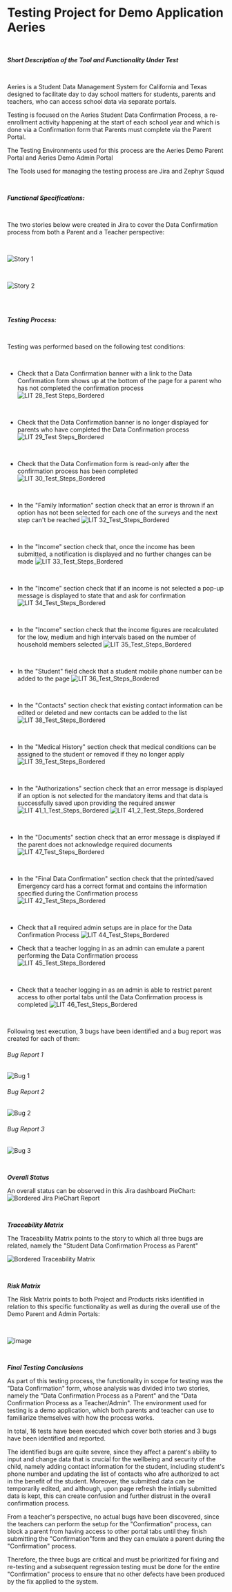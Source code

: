# Testing Project for Demo Application Aeries #

<br>

___Short Description of the Tool and Functionality Under Test___

<br>

Aeries is a Student Data Management System for California and Texas designed to facilitate day to day school matters for students, parents and teachers, who can access school data via separate portals.  

Testing is focused on the Aeries Student Data Confirmation Process, a re-enrollment activity happening at the start of each school year and which is done via a Confirmation form that Parents must complete via the Parent Portal.

The Testing Environments used for this process are the Aeries Demo Parent Portal and Aeries Demo Admin Portal

The Tools used for managing the testing process are Jira and Zephyr Squad

<br>

___Functional Specifications:___

<br>

The two stories below were created in Jira to cover the Data Confirmation process from both a Parent and a Teacher perspective:

<br>

![Story 1](https://github.com/user-attachments/assets/1ef5e73d-3842-4b02-9d95-6268772aa790)


<br>

![Story 2](https://github.com/user-attachments/assets/7485e107-c832-4e0a-9b25-7649ab2e861e)

<br>
<br>

___Testing Process:___

<br>

Testing was performed based on the following test conditions:

<br>


* Check that a Data Confirmation banner with a link to the Data Confirmation form shows up at the bottom of the page for a parent who has not completed the confirmation process    
![LIT 28_Test Steps_Bordered](https://github.com/user-attachments/assets/a256ae4e-c933-41e1-a0b3-0513f2c8149a)

<br>

* Check that the Data Confirmation banner is no longer displayed for parents who have completed the Data Confirmation process
![LIT 29_Test Steps_Bordered](https://github.com/user-attachments/assets/6ff58500-1955-43c9-b7f3-9180d9b07a4c)

<br>

* Check that the Data Confirmation form is read-only after the confirmation process has been completed
![LIT 30_Test_Steps_Bordered](https://github.com/user-attachments/assets/533c565b-6bc3-44cb-8bf1-fa2649f018e0)

<br>

* In the "Family Information" section check that an error is thrown if an option has not been selected for each one of the surveys and the next step can't be reached
![LIT 32_Test_Steps_Bordered](https://github.com/user-attachments/assets/841405c6-b8d6-4a93-99e8-a5e7421a817f)

<br>

* In the "Income" section check that, once the income has been submitted, a notification is displayed and no further changes can be made
![LIT 33_Test_Steps_Bordered](https://github.com/user-attachments/assets/2b3948c3-a23d-4edf-8707-f6f01a86b865)

<br>

* In the "Income" section check that if an income is not selected a pop-up message is displayed to state that and ask for confirmation
![LIT 34_Test_Steps_Bordered](https://github.com/user-attachments/assets/85fc6718-e9ef-4fe8-ae29-15fb234bb8a1)

<br>

* In the "Income" section check that the income figures are recalculated for the low, medium and high intervals based on the number of household members selected
![LIT 35_Test_Steps_Bordered](https://github.com/user-attachments/assets/d5643b54-c902-4373-8389-e914a5074097)

<br>

* In the "Student" field check that a student mobile phone number can be added to the page
![LIT 36_Test_Steps_Bordered](https://github.com/user-attachments/assets/1f366be1-c6d7-4da0-8170-127e4c118184)

<br>
  

* In the "Contacts" section check that existing contact information can be edited or deleted and new contacts can be added to the list
![LIT 38_Test_Steps_Bordered](https://github.com/user-attachments/assets/6fd5a489-0ba8-4bd5-bca2-830aa6b92c19)

<br>
  
* In the "Medical History" section check that medical conditions can be assigned to the student or removed if they no longer apply
![LIT 39_Test_Steps_Bordered](https://github.com/user-attachments/assets/201f4a7f-6a81-4051-b42e-126303e3cd4b)

<br>

* In the "Authorizations" section check that an error message is displayed if an option is not selected for the mandatory items and that data is successfully saved upon providing the required answer
![LIT 41_1_Test_Steps_Bordered](https://github.com/user-attachments/assets/e621122f-f077-4833-b688-64a978c2efe6)
![LIT 41_2_Test_Steps_Bordered](https://github.com/user-attachments/assets/d4c4cdde-7aae-4e34-bcbb-d9968979b141)

<br>

* In the "Documents" section check that an error message is displayed if the parent does not acknowledge required documents
![LIT 47_Test_Steps_Bordered](https://github.com/user-attachments/assets/26d7aaba-97ba-43f2-a7d6-65f629736ed8)

<br>

* In the "Final Data Confirmation" section check that the printed/saved Emergency card has a correct format and contains the information specified during the Confirmation process
![LIT 42_Test_Steps_Bordered](https://github.com/user-attachments/assets/a5d1218f-b2d7-4ae5-aa74-de802abab0ef)

<br>

* Check that all required admin setups are in place for the Data Confirmation Process
![LIT 44_Test_Steps_Bordered](https://github.com/user-attachments/assets/6f689d61-67d4-4c36-9766-acb01542926f)

* Check that a teacher logging in as an admin can emulate a parent performing the  Data Confirmation process
![LIT 45_Test_Steps_Bordered](https://github.com/user-attachments/assets/f4f230d1-4d8f-40b1-b048-91920a975494)

<br>

* Check that a teacher logging in as an admin is able to restrict parent access to other portal tabs until the Data Confirmation process is completed
![LIT 46_Test_Steps_Bordered](https://github.com/user-attachments/assets/fdcbf39e-36b7-4629-86c8-813707d6f336)



<br>

Following test execution, 3 bugs have been identified and a bug report was created for each of them:


###### Bug Report 1 ######
![Bug 1](https://github.com/user-attachments/assets/c9a92523-1094-4db9-89fc-ef7e156139cd)



###### Bug Report 2 ######
![Bug 2](https://github.com/user-attachments/assets/1b9996e4-14b9-41fa-8e70-f58386853f38)



###### Bug Report 3 ######
![Bug 3](https://github.com/user-attachments/assets/b94f95ec-323e-4aa3-b289-94956bed86eb)


<br>

___Overall Status___

An overall status can be observed in this Jira dashboard PieChart:
![Bordered Jira PieChart Report](https://github.com/user-attachments/assets/3348f42f-05cb-4855-9490-bb8193a07fac)



<br>

___Traceability Matrix___

The Traceability Matrix points to the story to which all three bugs are related, namely the "Student Data Confirmation Process as Parent"

![Bordered Traceability Matrix](https://github.com/user-attachments/assets/108e14c6-8771-439d-9dd9-76dda4759362)



<br>

___Risk Matrix___

The Risk Matrix points to both Project and Products risks identified in relation to this specific functionality as well as during the overall use of the Demo Parent and Admin Portals:

<br>

![image](https://github.com/user-attachments/assets/bfc8878c-dd1c-4ad7-9eb7-051b5cfe449c)

<br>

___Final Testing Conclusions___

As part of this testing process, the functionality in scope for testing was the "Data Confirmation" form, whose analysis was divided into two stories, namely the "Data Confirmation Process as a Parent" and the "Data Confirmation Process as a Teacher/Admin".
The environment used for testing is a demo application, which both parents and teacher can use to familiarize themselves with how the process works.

In total, 16 tests have been executed which cover both stories and 3 bugs have been identified and reported.

The identified bugs are quite severe, since they affect a parent's ability to input and change data that is crucial for the wellbeing and security of the child, namely adding contact information for the student, including student's phone number and updating the list of contacts who afre authorized to act in the benefit of the student. Moreover, the submitted data can be temporarily edited, and although, upon page refresh the intially submitted data is kept, this can create confusion and further distrust in the overall confirmation process.

From a teacher's perspective, no actual bugs have been discovered, since the teachers can perform the setup for the "Confirmation" process, can block a parent from having access to other portal tabs until they finish submitting the "Confirmation"form and they can emulate a parent during the "Confirmation" process.

Therefore, the three bugs are critical and must be prioritized for fixing and re-testing and a subsequent regression testing must be done for the entire "Confirmation" process to ensure that no other defects have been produced by the fix applied to the system.
